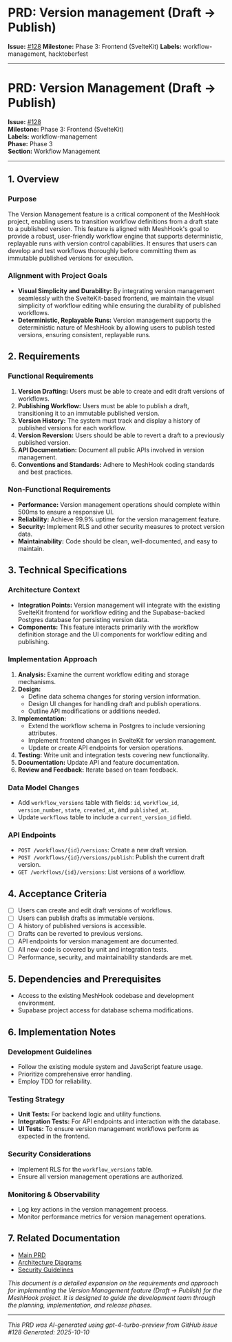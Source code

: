# PRD: Version management (Draft → Publish)

**Issue:** [#128](https://github.com/profullstack/meshhook/issues/128)
**Milestone:** Phase 3: Frontend (SvelteKit)
**Labels:** workflow-management, hacktoberfest

---

# PRD: Version Management (Draft → Publish)

**Issue:** [#128](https://github.com/profullstack/meshhook/issues/128)  
**Milestone:** Phase 3: Frontend (SvelteKit)  
**Labels:** workflow-management  
**Phase:** Phase 3  
**Section:** Workflow Management

---

## 1. Overview

### Purpose

The Version Management feature is a critical component of the MeshHook project, enabling users to transition workflow definitions from a draft state to a published version. This feature is aligned with MeshHook's goal to provide a robust, user-friendly workflow engine that supports deterministic, replayable runs with version control capabilities. It ensures that users can develop and test workflows thoroughly before committing them as immutable published versions for execution.

### Alignment with Project Goals

- **Visual Simplicity and Durability:** By integrating version management seamlessly with the SvelteKit-based frontend, we maintain the visual simplicity of workflow editing while ensuring the durability of published workflows.
- **Deterministic, Replayable Runs:** Version management supports the deterministic nature of MeshHook by allowing users to publish tested versions, ensuring consistent, replayable runs.

## 2. Requirements

### Functional Requirements

1. **Version Drafting:** Users must be able to create and edit draft versions of workflows.
2. **Publishing Workflow:** Users must be able to publish a draft, transitioning it to an immutable published version.
3. **Version History:** The system must track and display a history of published versions for each workflow.
4. **Version Reversion:** Users should be able to revert a draft to a previously published version.
5. **API Documentation:** Document all public APIs involved in version management.
6. **Conventions and Standards:** Adhere to MeshHook coding standards and best practices.

### Non-Functional Requirements

- **Performance:** Version management operations should complete within 500ms to ensure a responsive UI.
- **Reliability:** Achieve 99.9% uptime for the version management feature.
- **Security:** Implement RLS and other security measures to protect version data.
- **Maintainability:** Code should be clean, well-documented, and easy to maintain.

## 3. Technical Specifications

### Architecture Context

- **Integration Points:** Version management will integrate with the existing SvelteKit frontend for workflow editing and the Supabase-backed Postgres database for persisting version data.
- **Components:** This feature interacts primarily with the workflow definition storage and the UI components for workflow editing and publishing.

### Implementation Approach

1. **Analysis:** Examine the current workflow editing and storage mechanisms.
2. **Design:**
   - Define data schema changes for storing version information.
   - Design UI changes for handling draft and publish operations.
   - Outline API modifications or additions needed.
3. **Implementation:**
   - Extend the workflow schema in Postgres to include versioning attributes.
   - Implement frontend changes in SvelteKit for version management.
   - Update or create API endpoints for version operations.
4. **Testing:** Write unit and integration tests covering new functionality.
5. **Documentation:** Update API and feature documentation.
6. **Review and Feedback:** Iterate based on team feedback.

### Data Model Changes

- Add `workflow_versions` table with fields: `id`, `workflow_id`, `version_number`, `state`, `created_at`, and `published_at`.
- Update `workflows` table to include a `current_version_id` field.

### API Endpoints

- `POST /workflows/{id}/versions`: Create a new draft version.
- `POST /workflows/{id}/versions/publish`: Publish the current draft version.
- `GET /workflows/{id}/versions`: List versions of a workflow.

## 4. Acceptance Criteria

- [ ] Users can create and edit draft versions of workflows.
- [ ] Users can publish drafts as immutable versions.
- [ ] A history of published versions is accessible.
- [ ] Drafts can be reverted to previous versions.
- [ ] API endpoints for version management are documented.
- [ ] All new code is covered by unit and integration tests.
- [ ] Performance, security, and maintainability standards are met.

## 5. Dependencies and Prerequisites

- Access to the existing MeshHook codebase and development environment.
- Supabase project access for database schema modifications.

## 6. Implementation Notes

### Development Guidelines

- Follow the existing module system and JavaScript feature usage.
- Prioritize comprehensive error handling.
- Employ TDD for reliability.

### Testing Strategy

- **Unit Tests:** For backend logic and utility functions.
- **Integration Tests:** For API endpoints and interaction with the database.
- **UI Tests:** To ensure version management workflows perform as expected in the frontend.

### Security Considerations

- Implement RLS for the `workflow_versions` table.
- Ensure all version management operations are authorized.

### Monitoring & Observability

- Log key actions in the version management process.
- Monitor performance metrics for version management operations.

## 7. Related Documentation

- [Main PRD](../PRD.md)
- [Architecture Diagrams](../diagrams/)
- [Security Guidelines](../Security.md)

*This document is a detailed expansion on the requirements and approach for implementing the Version Management feature (Draft → Publish) for the MeshHook project. It is designed to guide the development team through the planning, implementation, and release phases.*

---

*This PRD was AI-generated using gpt-4-turbo-preview from GitHub issue #128*
*Generated: 2025-10-10*
